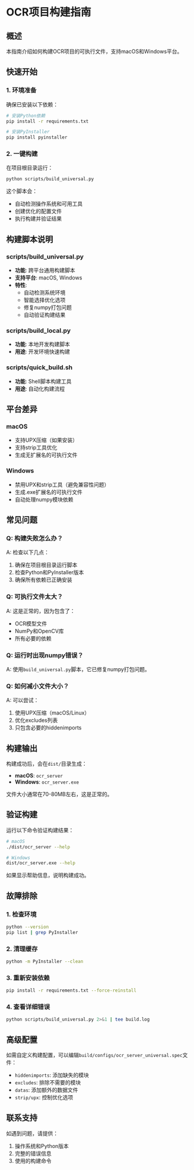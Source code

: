 # OCR项目构建指南

## 概述

本指南介绍如何构建OCR项目的可执行文件，支持macOS和Windows平台。

## 快速开始

### 1. 环境准备

确保已安装以下依赖：

```bash
# 安装Python依赖
pip install -r requirements.txt

# 安装PyInstaller
pip install pyinstaller
```

### 2. 一键构建

在项目根目录运行：

```bash
python scripts/build_universal.py
```

这个脚本会：
- 自动检测操作系统和可用工具
- 创建优化的配置文件
- 执行构建并验证结果

## 构建脚本说明

### scripts/build_universal.py
- **功能**: 跨平台通用构建脚本
- **支持平台**: macOS, Windows
- **特性**: 
  - 自动检测系统环境
  - 智能选择优化选项
  - 修复numpy打包问题
  - 自动验证构建结果

### scripts/build_local.py
- **功能**: 本地开发构建脚本
- **用途**: 开发环境快速构建

### scripts/quick_build.sh
- **功能**: Shell脚本构建工具
- **用途**: 自动化构建流程

## 平台差异

### macOS
- 支持UPX压缩（如果安装）
- 支持strip工具优化
- 生成无扩展名的可执行文件

### Windows
- 禁用UPX和strip工具（避免兼容性问题）
- 生成.exe扩展名的可执行文件
- 自动处理numpy模块依赖

## 常见问题

### Q: 构建失败怎么办？
A: 检查以下几点：
1. 确保在项目根目录运行脚本
2. 检查Python和PyInstaller版本
3. 确保所有依赖已正确安装

### Q: 可执行文件太大？
A: 这是正常的，因为包含了：
- OCR模型文件
- NumPy和OpenCV库
- 所有必要的依赖

### Q: 运行时出现numpy错误？
A: 使用`build_universal.py`脚本，它已修复numpy打包问题。

### Q: 如何减小文件大小？
A: 可以尝试：
1. 使用UPX压缩（macOS/Linux）
2. 优化excludes列表
3. 只包含必要的hiddenimports

## 构建输出

构建成功后，会在`dist/`目录生成：
- **macOS**: `ocr_server`
- **Windows**: `ocr_server.exe`

文件大小通常在70-80MB左右，这是正常的。

## 验证构建

运行以下命令验证构建结果：

```bash
# macOS
./dist/ocr_server --help

# Windows
dist/ocr_server.exe --help
```

如果显示帮助信息，说明构建成功。

## 故障排除

### 1. 检查环境
```bash
python --version
pip list | grep PyInstaller
```

### 2. 清理缓存
```bash
python -m PyInstaller --clean
```

### 3. 重新安装依赖
```bash
pip install -r requirements.txt --force-reinstall
```

### 4. 查看详细错误
```bash
python scripts/build_universal.py 2>&1 | tee build.log
```

## 高级配置

如需自定义构建配置，可以编辑`build/configs/ocr_server_universal.spec`文件：

- `hiddenimports`: 添加缺失的模块
- `excludes`: 排除不需要的模块
- `datas`: 添加额外的数据文件
- `strip/upx`: 控制优化选项

## 联系支持

如遇到问题，请提供：
1. 操作系统和Python版本
2. 完整的错误信息
3. 使用的构建命令 
